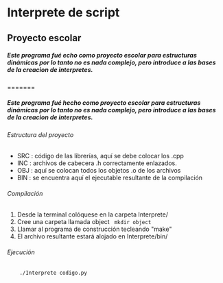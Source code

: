 Interprete de script
=====================

Proyecto escolar
------------------

##### Este programa fué echo como proyecto escolar para estructuras dinámicas por lo tanto no es nada complejo, pero introduce a las bases de la creacion de interpretes.
=======
##### Este programa fué hecho como proyecto escolar para estructuras dinámicas por lo tanto no es nada complejo, pero introduce a las bases de la creacion de interpretes.


###### Estructura del proyecto
* SRC : código de las librerías, aquí se debe colocar los .cpp
* INC : archivos de cabecera .h correctamente enlazados.
* OBJ : aquí se colocan todos los objetos .o de los archivos
* BIN : se encuentra aquí el ejecutable resultante de la compilación

###### Compilación
1. Desde la terminal colóquese en la carpeta Interprete/
2. Cree una carpeta llamada object ``` mkdir object```
3. Llamar al programa de construcción tecleando "make"
4. El archivo resultante estará alojado en Interprete/bin/

###### Ejecución
```bash
	./Interprete codigo.py
```